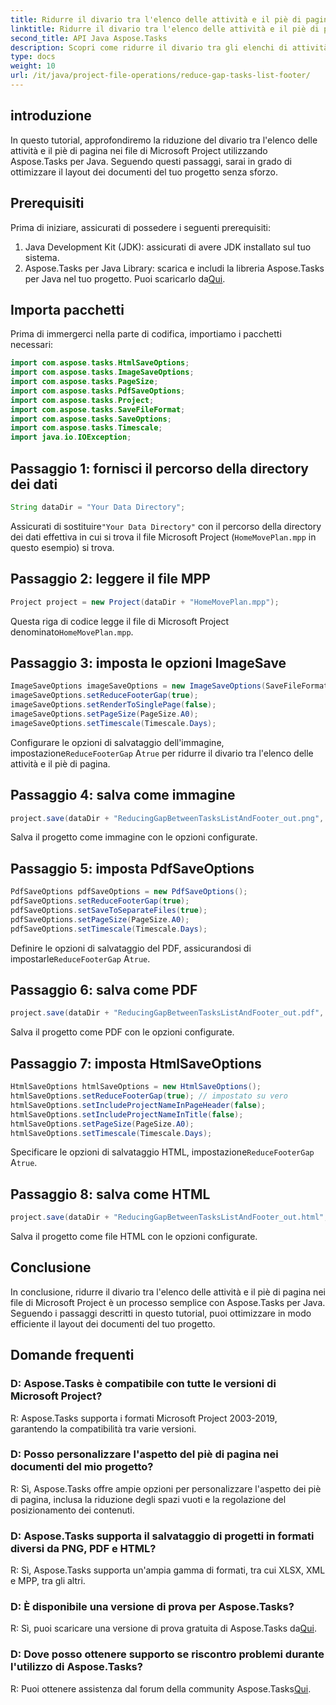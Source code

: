 ```yaml
---
title: Ridurre il divario tra l'elenco delle attività e il piè di pagina in Aspose.Tasks
linktitle: Ridurre il divario tra l'elenco delle attività e il piè di pagina in Aspose.Tasks
second_title: API Java Aspose.Tasks
description: Scopri come ridurre il divario tra gli elenchi di attività e i piè di pagina di MS Project utilizzando Aspose.Tasks per Java. Ottimizza il layout del documento di progetto senza sforzo.
type: docs
weight: 10
url: /it/java/project-file-operations/reduce-gap-tasks-list-footer/
---
```

## introduzione
In questo tutorial, approfondiremo la riduzione del divario tra l'elenco delle attività e il piè di pagina nei file di Microsoft Project utilizzando Aspose.Tasks per Java. Seguendo questi passaggi, sarai in grado di ottimizzare il layout dei documenti del tuo progetto senza sforzo.
## Prerequisiti
Prima di iniziare, assicurati di possedere i seguenti prerequisiti:
1. Java Development Kit (JDK): assicurati di avere JDK installato sul tuo sistema.
2.  Aspose.Tasks per Java Library: scarica e includi la libreria Aspose.Tasks per Java nel tuo progetto. Puoi scaricarlo da[Qui](https://releases.aspose.com/tasks/java/).

## Importa pacchetti
Prima di immergerci nella parte di codifica, importiamo i pacchetti necessari:
```java
import com.aspose.tasks.HtmlSaveOptions;
import com.aspose.tasks.ImageSaveOptions;
import com.aspose.tasks.PageSize;
import com.aspose.tasks.PdfSaveOptions;
import com.aspose.tasks.Project;
import com.aspose.tasks.SaveFileFormat;
import com.aspose.tasks.SaveOptions;
import com.aspose.tasks.Timescale;
import java.io.IOException;
```
## Passaggio 1: fornisci il percorso della directory dei dati
```java
String dataDir = "Your Data Directory";
```
 Assicurati di sostituire`"Your Data Directory"` con il percorso della directory dei dati effettiva in cui si trova il file Microsoft Project (`HomeMovePlan.mpp` in questo esempio) si trova.
## Passaggio 2: leggere il file MPP
```java
Project project = new Project(dataDir + "HomeMovePlan.mpp");
```
 Questa riga di codice legge il file di Microsoft Project denominato`HomeMovePlan.mpp`.
## Passaggio 3: imposta le opzioni ImageSave
```java
ImageSaveOptions imageSaveOptions = new ImageSaveOptions(SaveFileFormat.Png);
imageSaveOptions.setReduceFooterGap(true);
imageSaveOptions.setRenderToSinglePage(false);
imageSaveOptions.setPageSize(PageSize.A0);
imageSaveOptions.setTimescale(Timescale.Days);
```
 Configurare le opzioni di salvataggio dell'immagine, impostazione`ReduceFooterGap` A`true` per ridurre il divario tra l'elenco delle attività e il piè di pagina.
## Passaggio 4: salva come immagine
```java
project.save(dataDir + "ReducingGapBetweenTasksListAndFooter_out.png", (SaveOptions) imageSaveOptions);
```
Salva il progetto come immagine con le opzioni configurate.
## Passaggio 5: imposta PdfSaveOptions
```java
PdfSaveOptions pdfSaveOptions = new PdfSaveOptions();
pdfSaveOptions.setReduceFooterGap(true);
pdfSaveOptions.setSaveToSeparateFiles(true);
pdfSaveOptions.setPageSize(PageSize.A0);
pdfSaveOptions.setTimescale(Timescale.Days);
```
 Definire le opzioni di salvataggio del PDF, assicurandosi di impostarle`ReduceFooterGap` A`true`.
## Passaggio 6: salva come PDF
```java
project.save(dataDir + "ReducingGapBetweenTasksListAndFooter_out.pdf", (SaveOptions) pdfSaveOptions);
```
Salva il progetto come PDF con le opzioni configurate.
## Passaggio 7: imposta HtmlSaveOptions
```java
HtmlSaveOptions htmlSaveOptions = new HtmlSaveOptions();
htmlSaveOptions.setReduceFooterGap(true); // impostato su vero
htmlSaveOptions.setIncludeProjectNameInPageHeader(false);
htmlSaveOptions.setIncludeProjectNameInTitle(false);
htmlSaveOptions.setPageSize(PageSize.A0);
htmlSaveOptions.setTimescale(Timescale.Days);
```
 Specificare le opzioni di salvataggio HTML, impostazione`ReduceFooterGap` A`true`.
## Passaggio 8: salva come HTML
```java
project.save(dataDir + "ReducingGapBetweenTasksListAndFooter_out.html", htmlSaveOptions);
```
Salva il progetto come file HTML con le opzioni configurate.

## Conclusione
In conclusione, ridurre il divario tra l'elenco delle attività e il piè di pagina nei file di Microsoft Project è un processo semplice con Aspose.Tasks per Java. Seguendo i passaggi descritti in questo tutorial, puoi ottimizzare in modo efficiente il layout dei documenti del tuo progetto.

## Domande frequenti

### D: Aspose.Tasks è compatibile con tutte le versioni di Microsoft Project?

R: Aspose.Tasks supporta i formati Microsoft Project 2003-2019, garantendo la compatibilità tra varie versioni.

### D: Posso personalizzare l'aspetto del piè di pagina nei documenti del mio progetto?

R: Sì, Aspose.Tasks offre ampie opzioni per personalizzare l'aspetto dei piè di pagina, inclusa la riduzione degli spazi vuoti e la regolazione del posizionamento dei contenuti.

### D: Aspose.Tasks supporta il salvataggio di progetti in formati diversi da PNG, PDF e HTML?

R: Sì, Aspose.Tasks supporta un'ampia gamma di formati, tra cui XLSX, XML e MPP, tra gli altri.

### D: È disponibile una versione di prova per Aspose.Tasks?

 R: Sì, puoi scaricare una versione di prova gratuita di Aspose.Tasks da[Qui](https://releases.aspose.com/).

### D: Dove posso ottenere supporto se riscontro problemi durante l'utilizzo di Aspose.Tasks?

 R: Puoi ottenere assistenza dal forum della community Aspose.Tasks[Qui](https://forum.aspose.com/c/tasks/15).